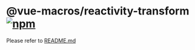 # @vue-macros/reactivity-transform [![npm](https://img.shields.io/npm/v/@vue-macros/reactivity-transform.svg)](https://npmjs.com/package/@vue-macros/reactivity-transform)

Please refer to [README.md](https://github.com/vue-macros/vue-macros#readme)
